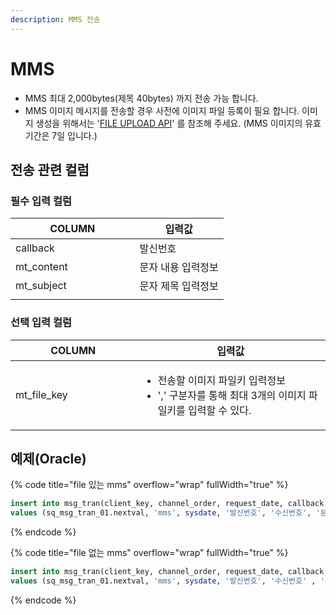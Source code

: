 ```yaml
---
description: MMS 전송
---
```


# MMS

* MMS 최대 2,000bytes(제목 40bytes) 까지 전송 가능 합니다.
* MMS 이미지 메시지를 전송할 경우 사전에 이미지 파일 등록이 필요 합니다. 이미지 생성을 위해서는 '[FILE UPLOAD API](https://omniapi.gitbook.io/omni-api-specification/api-reference/registration/file)' 를 참조해 주세요. (MMS 이미지의 유효기간은 7일 입니다.)

## 전송 관련 컬럼

### **필수 입력 컬럼**

<table><thead><tr><th width="182.44444444444446">COLUMN</th><th>입력값</th></tr></thead><tbody><tr><td>callback</td><td>발신번호</td></tr><tr><td>mt_content</td><td>문자 내용 입력정보</td></tr><tr><td>mt_subject</td><td>문자 제목 입력정보</td></tr><tr><td></td><td></td></tr></tbody></table>

### **선택 입력 컬럼**

<table><thead><tr><th width="184.44444444444446">COLUMN</th><th>입력값</th></tr></thead><tbody><tr><td>mt_file_key</td><td><ul><li>전송할 이미지 파일키 입력정보</li><li>',' 구분자를 통해 최대 3개의 이미지 파일키를 입력할 수 있다.</li></ul></td></tr></tbody></table>

## 예제(Oracle)

{% code title="file 있는 mms" overflow="wrap" fullWidth="true" %}
```sql
insert into msg_tran(client_key, channel_order, request_date, callback, recipient, mt_content, mt_subject, mt_file_key) 
values (sq_msg_tran_01.nextval, 'mms', sysdate, '발신번호', '수신번호', '문자내용', '문자제목', '파일키');
```
{% endcode %}

{% code title="file 없는 mms" overflow="wrap" fullWidth="true" %}
```sql
insert into msg_tran(client_key, channel_order, request_date, callback, recipient, mt_content, mt_subject) 
values (sq_msg_tran_01.nextval, 'mms', sysdate, '발신번호', '수신번호' , '문자내용', '문자제목');
```
{% endcode %}
